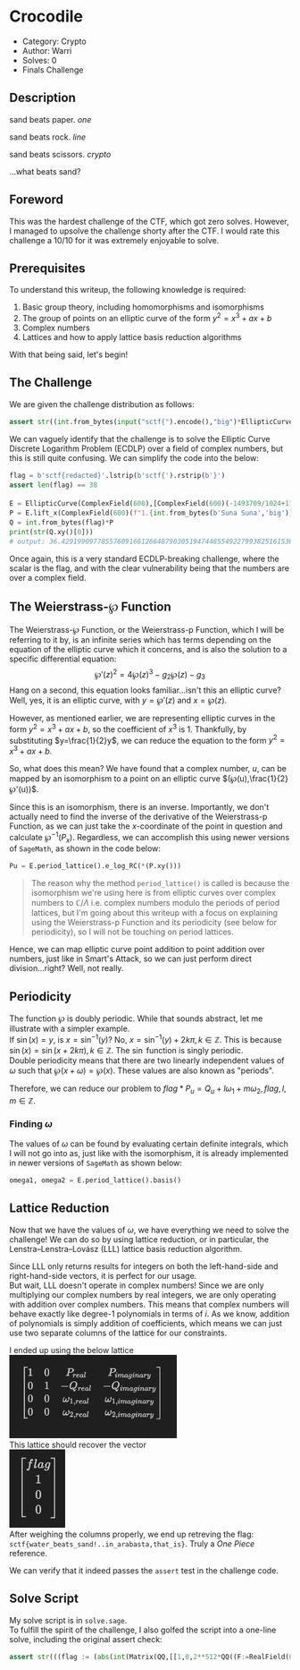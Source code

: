 # Crocodile
- Category: Crypto
- Author: Warri
- Solves: 0
- Finals Challenge
## Description
sand beats paper. *one* 

sand beats rock. *line* 

sand beats scissors. *crypto* 

...what beats sand?
## Foreword
This was the hardest challenge of the CTF, which got zero solves. However, I managed to upsolve the challenge shorty after the CTF. I would rate this challenge a 10/10 for it was extremely enjoyable to solve.
## Prerequisites
To understand this writeup, the following knowledge is required:
1. Basic group theory, including homomorphisms and isomorphisms
2. The group of points on an elliptic curve of the form $y^2=x^3+ax+b$
3. Complex numbers
4. Lattices and how to apply lattice basis reduction algorithms

With that being said, let's begin!
## The Challenge
We are given the challenge distribution as follows:
```py
assert str((int.from_bytes(input("sctf{").encode(),"big")*EllipticCurve(ComplexField(600),[ComplexField(600)(-1493709/1024+1199/16*ComplexField(600)("i")),ComplexField(600)(97809777/8192-82731/128*ComplexField(600)("i"))]).lift_x(ComplexField(600)(f"1.{int.from_bytes(b'Suna Suna','big')}+1.{int.from_bytes(b'no Mi','little')}*i")))[0])=='36.4291990977855760916612664879030519474485549227993825161538502715951674771375534061669588110611144482794597140078219632113930698630358361379569599632450344672544557014134877316071 - 15.5094169179867261746136693539618921556037112420771075014010650669426508111314380331723075069743390329380360196986670381926994761597803212368978601671191064945527021806868498686789*I' and not print('\033[43C\033[1A}')
```
We can vaguely identify that the challenge is to solve the Elliptic Curve Discrete Logarithm Problem (ECDLP) over a field of complex numbers, but this is still quite confusing. We can simplify the code into the below:
```py
flag = b'sctf{redacted}'.lstrip(b'sctf{').rstrip(b'}')
assert len(flag) == 38

E = EllipticCurve(ComplexField(600),[ComplexField(600)(-1493709/1024+1199/16*ComplexField(600)("i")),ComplexField(600)(97809777/8192-82731/128*ComplexField(600)("i"))])
P = E.lift_x(ComplexField(600)(f"1.{int.from_bytes(b'Suna Suna','big')}+1.{int.from_bytes(b'no Mi','little')}*i"))
Q = int.from_bytes(flag)*P
print(str(Q.xy()[0]))
# output: 36.4291990977855760916612664879030519474485549227993825161538502715951674771375534061669588110611144482794597140078219632113930698630358361379569599632450344672544557014134877316071 - 15.5094169179867261746136693539618921556037112420771075014010650669426508111314380331723075069743390329380360196986670381926994761597803212368978601671191064945527021806868498686789*I
```
Once again, this is a very standard ECDLP-breaking challenge, where the scalar is the flag, and with the clear vulnerability being that the numbers are over a complex field.  
## The Weierstrass-℘ Function
The Weierstrass-℘ Function, or the Weierstrass-p Function, which I will be referring to it by, is an infinite series which has terms depending on the equation of the elliptic curve which it concerns, and is also the solution to a specific differential equation:
$$℘'(z)^2 = 4℘(z)^3−g_2℘(z)−g_3$$
Hang on a second, this equation looks familiar...isn't this an elliptic curve? Well, yes, it is an elliptic curve, with $y=℘'(z)$ and $x=℘(z)$.    

However, as mentioned earlier, we are representing elliptic curves in the form $y^2=x^3+ax+b$, so the coefficient of $x^3$ is $1$. Thankfully, by substituting $y=\frac{1}{2}y$, we can reduce the equation to the form $y^2=x^3+ax+b$.  

So, what does this mean? We have found that a complex number, $u$, can be mapped by an isomorphism to a point on an elliptic curve $(℘(u),\frac{1}{2}℘'(u))$.  

Since this is an isomorphism, there is an inverse. Importantly, we don't actually need to find the inverse of the derivative of the Weierstrass-p Function, as we can just take the $x$-coordinate of the point in question and calculate $℘^{-1}(P_x)$. Regardless, we can accomplish this using newer versions of `SageMath`, as shown in the code below:
```py
Pu = E.period_lattice().e_log_RC(*(P.xy()))
```
> The reason why the method `period_lattice()` is called is because the isomorphism we're using here is from elliptic curves over complex numbers to $\mathbb{C}/\Lambda$ i.e. complex numbers modulo the periods of period lattices, but I'm going about this writeup with a focus on explaining using the Weierstrass-p Function and its periodicity (see below for periodicity), so I will not be touching on period lattices.

Hence, we can map elliptic curve point addition to point addition over numbers, just like in Smart's Attack, so we can just perform direct division...right? Well, not really.
## Periodicity
The function ℘ is doubly periodic. While that sounds abstract, let me illustrate with a simpler example.  
If $\sin(x) = y$, is $x = \sin^{-1}(y)$? No, $x = \sin^{-1}(y)+2k\pi, k \in \mathbb{Z}$. This is because $\sin(x)=\sin(x+2k\pi),k \in \mathbb{Z}$. The $\sin$ function is singly periodic.  
Double periodicity means that there are two linearly independent values of $\omega$ such that $℘(x+\omega) = ℘(x)$. These values are also known as "periods".  

Therefore, we can reduce our problem to $flag*P_u = Q_u+l\omega_1+m\omega_2, flag,l,m \in \mathbb{Z}$. 
### Finding $\omega$
The values of $\omega$ can be found by evaluating certain definite integrals, which I will not go into as, just like with the isomorphism, it is already implemented in newer versions of `SageMath` as shown below:
```py
omega1, omega2 = E.period_lattice().basis()
```
## Lattice Reduction
Now that we have the values of $\omega$, we have everything we need to solve the challenge! We can do so by using lattice reduction, or in particular, the Lenstra–Lenstra–Lovász (LLL) lattice basis reduction algorithm.  

Since LLL only returns results for integers on both the left-hand-side and right-hand-side vectors, it is perfect for our usage.  
But wait, LLL doesn't operate in complex numbers! Since we are only multiplying our complex numbers by real integers, we are only operating with addition over complex numbers. This means that complex numbers will behave exactly like degree-1 polynomials in terms of $i$. As we know, addition of polynomials is simply addition of coefficients, which means we can just use two separate columns of the lattice for our constraints.  

I ended up using the below lattice  
<img src="./assets/lattice.png" alt="lattice" width="300"/>  
This lattice should recover the vector  
<img src="./assets/vector.png" alt="vector" width="100"/>  
After weighing the columns properly, we end up retreving the flag: `sctf{water_beats_sand!..in_arabasta,that_is}`. Truly a _One Piece_ reference.  

We can verify that it indeed passes the `assert` test in the challenge code.
## Solve Script
My solve script is in `solve.sage`.  
To fulfill the spirit of the challenge, I also golfed the script into a one-line solve, including the original assert check:
```py
assert str(((flag := (abs(int(Matrix(QQ,[[1,0,2**512*QQ((F:=RealField(600))((L:= (E:=EllipticCurve(ComplexField(600),[ComplexField(600)(-1493709/1024+1199/16*ComplexField(600)("i")),ComplexField(600)(97809777/8192-82731/128*ComplexField(600)("i"))])).period_lattice()).e_log_RC(*((P := E.lift_x(ComplexField(600)(f"1.{int.from_bytes(b'Suna Suna','big')}+1.{int.from_bytes(b'no Mi','little')}*i"))).xy())).real())),2**512*QQ(F(L.e_log_RC(*(P.xy())).imag_part()))],[0,2**300*1,2**512*-QQ(F(L.e_log_RC(*((Q := E.lift_x(ComplexField(600)(36.4291990977855760916612664879030519474485549227993825161538502715951674771375534061669588110611144482794597140078219632113930698630358361379569599632450344672544557014134877316071 - 15.5094169179867261746136693539618921556037112420771075014010650669426508111314380331723075069743390329380360196986670381926994761597803212368978601671191064945527021806868498686789*I))).xy())).real())),2**512*-QQ(F(L.e_log_RC(*(Q.xy())).imag_part()))],[0,0,2**512*QQ(F(L.basis()[0].real())),2**512*QQ(F(L.basis()[0].imag_part()))],[0,0,2**512*QQ(F(L.basis()[1].real())),2**512*QQ(F(L.basis()[1].imag_part()))]]).LLL()[0][0]))))*P)[0]) == str(Q[0]) and not print('sctf{'+flag.to_bytes(38).decode()+'}')
```